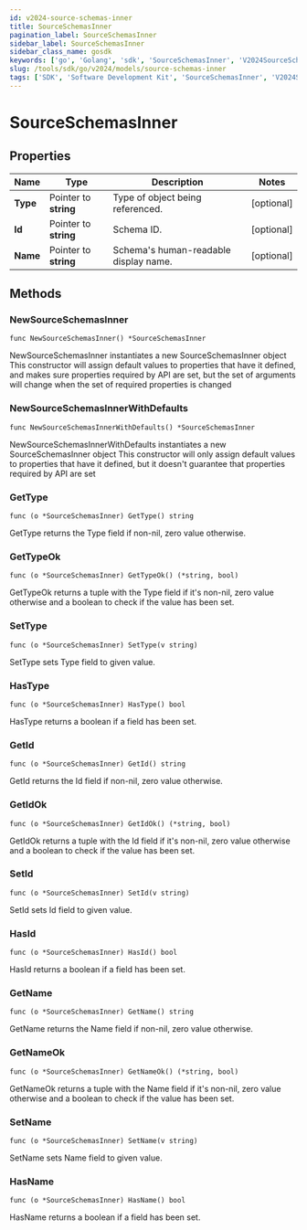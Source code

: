 ```yaml
---
id: v2024-source-schemas-inner
title: SourceSchemasInner
pagination_label: SourceSchemasInner
sidebar_label: SourceSchemasInner
sidebar_class_name: gosdk
keywords: ['go', 'Golang', 'sdk', 'SourceSchemasInner', 'V2024SourceSchemasInner'] 
slug: /tools/sdk/go/v2024/models/source-schemas-inner
tags: ['SDK', 'Software Development Kit', 'SourceSchemasInner', 'V2024SourceSchemasInner']
---
```


# SourceSchemasInner

## Properties

Name | Type | Description | Notes
------------ | ------------- | ------------- | -------------
**Type** | Pointer to **string** | Type of object being referenced. | [optional] 
**Id** | Pointer to **string** | Schema ID. | [optional] 
**Name** | Pointer to **string** | Schema&#39;s human-readable display name. | [optional] 

## Methods

### NewSourceSchemasInner

`func NewSourceSchemasInner() *SourceSchemasInner`

NewSourceSchemasInner instantiates a new SourceSchemasInner object
This constructor will assign default values to properties that have it defined,
and makes sure properties required by API are set, but the set of arguments
will change when the set of required properties is changed

### NewSourceSchemasInnerWithDefaults

`func NewSourceSchemasInnerWithDefaults() *SourceSchemasInner`

NewSourceSchemasInnerWithDefaults instantiates a new SourceSchemasInner object
This constructor will only assign default values to properties that have it defined,
but it doesn't guarantee that properties required by API are set

### GetType

`func (o *SourceSchemasInner) GetType() string`

GetType returns the Type field if non-nil, zero value otherwise.

### GetTypeOk

`func (o *SourceSchemasInner) GetTypeOk() (*string, bool)`

GetTypeOk returns a tuple with the Type field if it's non-nil, zero value otherwise
and a boolean to check if the value has been set.

### SetType

`func (o *SourceSchemasInner) SetType(v string)`

SetType sets Type field to given value.

### HasType

`func (o *SourceSchemasInner) HasType() bool`

HasType returns a boolean if a field has been set.

### GetId

`func (o *SourceSchemasInner) GetId() string`

GetId returns the Id field if non-nil, zero value otherwise.

### GetIdOk

`func (o *SourceSchemasInner) GetIdOk() (*string, bool)`

GetIdOk returns a tuple with the Id field if it's non-nil, zero value otherwise
and a boolean to check if the value has been set.

### SetId

`func (o *SourceSchemasInner) SetId(v string)`

SetId sets Id field to given value.

### HasId

`func (o *SourceSchemasInner) HasId() bool`

HasId returns a boolean if a field has been set.

### GetName

`func (o *SourceSchemasInner) GetName() string`

GetName returns the Name field if non-nil, zero value otherwise.

### GetNameOk

`func (o *SourceSchemasInner) GetNameOk() (*string, bool)`

GetNameOk returns a tuple with the Name field if it's non-nil, zero value otherwise
and a boolean to check if the value has been set.

### SetName

`func (o *SourceSchemasInner) SetName(v string)`

SetName sets Name field to given value.

### HasName

`func (o *SourceSchemasInner) HasName() bool`

HasName returns a boolean if a field has been set.


